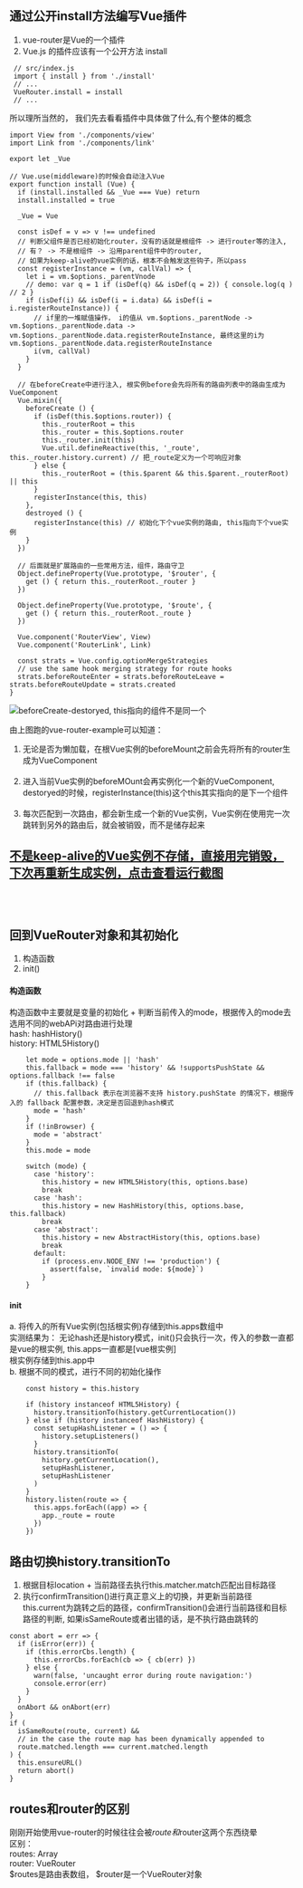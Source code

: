 ## 通过公开install方法编写Vue插件
1. vue-router是Vue的一个插件
2. Vue.js 的插件应该有一个公开方法 install
```
 // src/index.js
 import { install } from './install'
 // ...
 VueRouter.install = install
 // ...
```

所以理所当然的， 我们先去看看插件中具体做了什么,有个整体的概念
```
import View from './components/view'
import Link from './components/link'

export let _Vue

// Vue.use(middleware)的时候会自动注入Vue
export function install (Vue) {
  if (install.installed && _Vue === Vue) return
  install.installed = true

  _Vue = Vue

  const isDef = v => v !== undefined
  // 判断父组件是否已经初始化router，没有的话就是根组件 -> 进行router等的注入,
  // 有？ -> 不是根组件 -> 沿用parent组件中的router, 
  // 如果为keep-alive的vue实例的话，根本不会触发这些钩子，所以pass
  const registerInstance = (vm, callVal) => {
    let i = vm.$options._parentVnode
    // demo: var q = 1 if (isDef(q) && isDef(q = 2)) { console.log(q ) // 2 }
    if (isDef(i) && isDef(i = i.data) && isDef(i = i.registerRouteInstance)) {
      // if里的一堆赋值操作， i的值从 vm.$options._parentNode -> vm.$options._parentNode.data -> vm.$options._parentNode.data.registerRouteInstance, 最终这里的i为vm.$options._parentNode.data.registerRouteInstance
      i(vm, callVal)
    }
  }
  
  // 在beforeCreate中进行注入, 根实例before会先将所有的路由列表中的路由生成为VueComponent
  Vue.mixin({
    beforeCreate () {
      if (isDef(this.$options.router)) {
        this._routerRoot = this
        this._router = this.$options.router
        this._router.init(this)
        Vue.util.defineReactive(this, '_route', this._router.history.current) // 把_route定义为一个可响应对象
      } else {
        this._routerRoot = (this.$parent && this.$parent._routerRoot) || this
      }
      registerInstance(this, this)
    },
    destroyed () {
      registerInstance(this) // 初始化下个vue实例的路由, this指向下个vue实例
    }
  })
  
  // 后面就是扩展路由的一些常用方法，组件，路由守卫
  Object.defineProperty(Vue.prototype, '$router', {
    get () { return this._routerRoot._router }
  })

  Object.defineProperty(Vue.prototype, '$route', {
    get () { return this._routerRoot._route }
  })

  Vue.component('RouterView', View)
  Vue.component('RouterLink', Link)

  const strats = Vue.config.optionMergeStrategies
  // use the same hook merging strategy for route hooks
  strats.beforeRouteEnter = strats.beforeRouteLeave = strats.beforeRouteUpdate = strats.created
}
```
![beforeCreate-destoryed, this指向的组件不是同一个](http://note.youdao.com/yws/res/7187/WEBRESOURCE18c6110e911df04d87d2a2fdb67cd537)

由上图跑的vue-router-example可以知道：  
1. 无论是否为懒加载，在根Vue实例的beforeMount之前会先将所有的router生成为VueComponent<br /><br />
2. 进入当前Vue实例的beforeMOunt会再实例化一个新的VueComponent, destoryed的时候，registerInstance(this)这个this其实指向的是下一个组件<br /><br />
3. 每次匹配到一次路由，都会新生成一个新的Vue实例，Vue实例在使用完一次跳转到另外的路由后，就会被销毁，而不是储存起来

[不是keep-alive的Vue实例不存储，直接用完销毁，下次再重新生成实例，点击查看运行截图](http://note.youdao.com/yws/res/7299/WEBRESOURCE360f10c1f83abc3313cae2786c32dd48)
<br /><br /><br />
---
## 回到VueRouter对象和其初始化
1. 构造函数
2. init()

#### 构造函数
构造函数中主要就是变量的初始化 + 判断当前传入的mode，根据传入的mode去选用不同的webAPi对路由进行处理<br />
hash: hashHistory()  
history: HTML5History()
```
    let mode = options.mode || 'hash'
    this.fallback = mode === 'history' && !supportsPushState && options.fallback !== false
    if (this.fallback) {
      // this.fallback 表示在浏览器不支持 history.pushState 的情况下，根据传入的 fallback 配置参数，决定是否回退到hash模式
      mode = 'hash'
    }
    if (!inBrowser) {
      mode = 'abstract'
    }
    this.mode = mode

    switch (mode) {
      case 'history':
        this.history = new HTML5History(this, options.base)
        break
      case 'hash':
        this.history = new HashHistory(this, options.base, this.fallback)
        break
      case 'abstract':
        this.history = new AbstractHistory(this, options.base)
        break
      default:
        if (process.env.NODE_ENV !== 'production') {
          assert(false, `invalid mode: ${mode}`)
        }
    }
```

#### init
a. 将传入的所有Vue实例(包括根实例)存储到this.apps数组中<br />实测结果为： 无论hash还是history模式，init()只会执行一次，传入的参数一直都是vue的根实例, this.apps一直都是[vue根实例]<br /> 根实例存储到this.app中<br />
b. 根据不同的模式，进行不同的初始化操作
```
    const history = this.history

    if (history instanceof HTML5History) {
      history.transitionTo(history.getCurrentLocation())
    } else if (history instanceof HashHistory) {
      const setupHashListener = () => {
        history.setupListeners()
      }
      history.transitionTo(
        history.getCurrentLocation(),
        setupHashListener,
        setupHashListener
      )
    }
    history.listen(route => {
      this.apps.forEach((app) => {
        app._route = route
      })
    })
```

## 路由切换history.transitionTo
1. 根据目标location + 当前路径去执行this.matcher.match匹配出目标路径
2. 执行confirmTransition()进行真正意义上的切换，并更新当前路径this.current为跳转之后的路径，confirmTransition()会进行当前路径和目标路径的判断, 如果isSameRoute或者出错的话，是不执行路由跳转的
```
const abort = err => {
  if (isError(err)) {
    if (this.errorCbs.length) {
      this.errorCbs.forEach(cb => { cb(err) })
    } else {
      warn(false, 'uncaught error during route navigation:')
      console.error(err)
    }
  }
  onAbort && onAbort(err)
}
if (
  isSameRoute(route, current) &&
  // in the case the route map has been dynamically appended to
  route.matched.length === current.matched.length
) {
  this.ensureURL()
  return abort()
}
```


## routes和router的区别
刚刚开始使用vue-router的时候往往会被$route和$router这两个东西绕晕<br />
区别：<br />
routes: Array<RouteConfig><br />
router: VueRouter<br />
$routes是路由表数组， $router是一个VueRouter对象
